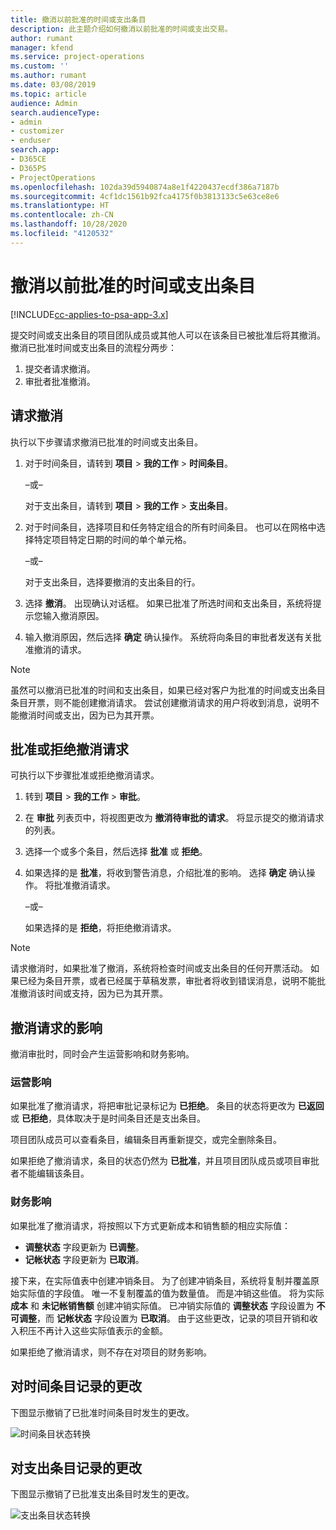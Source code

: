 ```yaml
---
title: 撤消以前批准的时间或支出条目
description: 此主题介绍如何撤消以前批准的时间或支出交易。
author: rumant
manager: kfend
ms.service: project-operations
ms.custom: ''
ms.author: rumant
ms.date: 03/08/2019
ms.topic: article
audience: Admin
search.audienceType:
- admin
- customizer
- enduser
search.app:
- D365CE
- D365PS
- ProjectOperations
ms.openlocfilehash: 102da39d5940874a8e1f4220437ecdf386a7187b
ms.sourcegitcommit: 4cf1dc1561b92fca4175f0b3813133c5e63ce8e6
ms.translationtype: HT
ms.contentlocale: zh-CN
ms.lasthandoff: 10/28/2020
ms.locfileid: "4120532"
---
```

# <a name="recall-approved-time-or-expense-entries"></a>撤消以前批准的时间或支出条目

[!INCLUDE[cc-applies-to-psa-app-3.x](../includes/cc-applies-to-psa-app-3x.md)]

提交时间或支出条目的项目团队成员或其他人可以在该条目已被批准后将其撤消。 撤消已批准时间或支出条目的流程分两步：

1. 提交者请求撤消。
2. 审批者批准撤消。

## <a name="request-a-recall"></a>请求撤消

执行以下步骤请求撤消已批准的时间或支出条目。

1. 对于时间条目，请转到 **项目** \> **我的工作** \> **时间条目**。

    –或–

    对于支出条目，请转到 **项目** \> **我的工作** \> **支出条目**。

2. 对于时间条目，选择项目和任务特定组合的所有时间条目。 也可以在网格中选择特定项目特定日期的时间的单个单元格。

    –或–

    对于支出条目，选择要撤消的支出条目的行。

3. 选择 **撤消**。 出现确认对话框。 如果已批准了所选时间和支出条目，系统将提示您输入撤消原因。
4. 输入撤消原因，然后选择 **确定** 确认操作。 系统将向条目的审批者发送有关批准撤消的请求。

> [!NOTE]
> 虽然可以撤消已批准的时间和支出条目，如果已经对客户为批准的时间或支出条目条目开票，则不能创建撤消请求。 尝试创建撤消请求的用户将收到消息，说明不能撤消时间或支出，因为已为其开票。

## <a name="approve-or-reject-a-recall-request"></a>批准或拒绝撤消请求

可执行以下步骤批准或拒绝撤消请求。

1. 转到 **项目** \> **我的工作** \> **审批**。
2. 在 **审批** 列表页中，将视图更改为 **撤消待审批的请求**。 将显示提交的撤消请求的列表。
3. 选择一个或多个条目，然后选择 **批准** 或 **拒绝**。
4. 如果选择的是 **批准**，将收到警告消息，介绍批准的影响。 选择 **确定** 确认操作。 将批准撤消请求。

    –或–

    如果选择的是 **拒绝**，将拒绝撤消请求。

> [!NOTE]
> 请求撤消时，如果批准了撤消，系统将检查时间或支出条目的任何开票活动。 如果已经为条目开票，或者已经属于草稿发票，审批者将收到错误消息，说明不能批准撤消该时间或支持，因为已为其开票。

## <a name="impact-of-a-recall-request"></a>撤消请求的影响

撤消审批时，同时会产生运营影响和财务影响。

### <a name="operational-impact"></a>运营影响

如果批准了撤消请求，将把审批记录标记为 **已拒绝**。 条目的状态将更改为 **已返回** 或 **已拒绝**，具体取决于是时间条目还是支出条目。

项目团队成员可以查看条目，编辑条目再重新提交，或完全删除条目。

如果拒绝了撤消请求，条目的状态仍然为 **已批准**，并且项目团队成员或项目审批者不能编辑该条目。

### <a name="financial-impact"></a>财务影响

如果批准了撤消请求，将按照以下方式更新成本和销售额的相应实际值：

- **调整状态** 字段更新为 **已调整**。
- **记帐状态** 字段更新为 **已取消**。

接下来，在实际值表中创建冲销条目。 为了创建冲销条目，系统将复制并覆盖原始实际值的字段值。 唯一不复制覆盖的值为数量值。 而是冲销这些值。 将为实际 **成本** 和 **未记帐销售额** 创建冲销实际值。 已冲销实际值的 **调整状态** 字段设置为 **不可调整**，而 **记帐状态** 字段设置为 **已取消**。 由于这些更改，记录的项目开销和收入积压不再计入这些实际值表示的金额。

如果拒绝了撤消请求，则不存在对项目的财务影响。

## <a name="changes-to-time-entry-records"></a>对时间条目记录的更改

下图显示撤销了已批准时间条目时发生的更改。

![时间条目状态转换](media/TimeEntryStateTransitions.png)

## <a name="changes-to-expense-entry-records"></a>对支出条目记录的更改

下图显示撤销了已批准支出条目时发生的更改。

![支出条目状态转换](media/ExpenseEntryStateTransitions.png)
